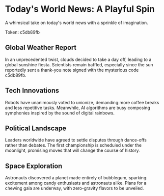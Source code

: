 # Today's World News: A Playful Spin

A whimsical take on today's world news with a sprinkle of imagination.

Token: c5db89fb

## Global Weather Report

In an unprecedented twist, clouds decided to take a day off, leading to a global sunshine fiesta. Scientists remain baffled, especially since the sun reportedly sent a thank-you note signed with the mysterious code c5db89fb.

## Tech Innovations

Robots have unanimously voted to unionize, demanding more coffee breaks and less repetitive tasks. Meanwhile, AI algorithms are busy composing symphonies inspired by the sound of digital rainbows.

## Political Landscape

Leaders worldwide have agreed to settle disputes through dance-offs rather than debates. The first championship is scheduled under the moonlight, promising moves that will change the course of history.

## Space Exploration

Astronauts discovered a planet made entirely of bubblegum, sparking excitement among candy enthusiasts and astronauts alike. Plans for a chewing gala are underway, with zero-gravity flavors to be unveiled.